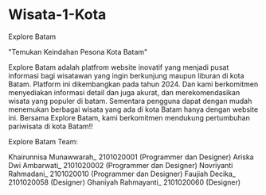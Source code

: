 # Wisata-1-Kota

Explore Batam

"Temukan Keindahan Pesona Kota Batam"

Explore Batam adalah platfrom website inovatif yang menjadi pusat informasi bagi wisatawan yang ingin berkunjung maupun liburan di kota Batam. Platform ini dikembangkan pada tahun 2024. Dan kami berkomitmen menyediakan informasi detail dan juga akurat, dan merekomendasikan wisata yang populer di batam. Sementara pengguna dapat dengan mudah menemukan berbagai wisata yang ada di kota Batam hanya dengan website ini. Bersama Explore Batam, kami berkomitmen mendukung pertumbuhan pariwisata di kota Batam!!

Explore Batam Team:

Khairunnisa Munawwarah_ 2101020001 (Programmer dan Designer)
Ariska Dwi Ambarwati_ 2101020002 (Programmer dan Designer)
Novriyanti Rahmadani_ 2101020010 (Programmer dan Designer)
Faujiah Decika_ 2101020058 (Designer)
Ghaniyah Rahmayanti_ 2101020060 (Designer)
